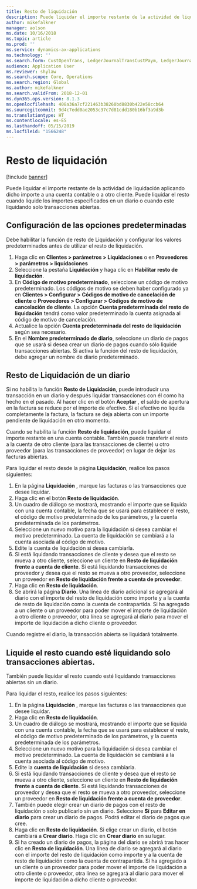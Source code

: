 ```yaml
---
title: Resto de liquidación
description: Puede liquidar el importe restante de la actividad de liquidación aplicando dicho importe a una cuenta contable.
author: mikefalkner
manager: aolson
ms.date: 10/16/2018
ms.topic: article
ms.prod: ''
ms.service: dynamics-ax-applications
ms.technology: ''
ms.search.form: CustOpenTrans, LedgerJournalTransCustPaym, LedgerJournalTransVendPaym, VendOpenTrans
audience: Application User
ms.reviewer: shylaw
ms.search.scope: Core, Operations
ms.search.region: Global
ms.author: mikefalkner
ms.search.validFrom: 2018-12-01
ms.dyn365.ops.version: 8.1.3
ms.openlocfilehash: 408a36a7cf221463b38260bd8830b422e58ccb64
ms.sourcegitcommit: 9d4c7edd0ae2053c37c7d81cdd180b16bf3a9d3b
ms.translationtype: HT
ms.contentlocale: es-ES
ms.lasthandoff: 05/15/2019
ms.locfileid: "1566248"
---
```

# <a name="settle-remainder"></a>Resto de liquidación

[!include [banner](../includes/banner.md)]

Puede liquidar el importe restante de la actividad de liquidación aplicando dicho importe a una cuenta contable o a otro cliente. Puede liquidar el resto cuando liquide los importes especificados en un diario o cuando este liquidando solo transacciones abiertas.

## <a name="setting-up-defaults"></a>Configuración de las opciones predeterminadas 
Debe habilitar la función de resto de Liquidación y configurar los valores predeterminados antes de utilizar el resto de liquidación.

1)  Haga clic en **Clientes > parámetros > Liquidaciones** o en **Proveedores > parámetros > liquidaciones**
2)  Seleccione la pestaña **Liquidación** y haga clic en **Habilitar resto de liquidación**.
3)  En **Código de motivo predeterminado**, seleccione un código de motivo predeterminado. Los códigos de motivo se deben haber configurado ya en **Clientes > Configurar > Códigos de motivo de cancelación de cliente** o **Proveedores > Configurar > Códigos de motivo de cancelación de cliente**. La opción **Cuenta predeterminada del resto de liquidación** tendrá como valor predeterminado la cuenta asignada al código de motivo de cancelación.
3)  Actualice la opción **Cuenta predeterminada del resto de liquidación** según sea necesario.
4)  En el **Nombre predeterminado de diario**, seleccione un diario de pagos que se usará si desea crear un diario de pagos cuando sólo liquide transacciones abiertas. Si activa la función del resto de liquidación, debe agregar un nombre de diario predeterminado.

## <a name="settle-remainder-from-a-journal"></a>Resto de Liquidación de un diario
Si no habilita la función **Resto de Liquidación**, puede introducir una transacción en un diario y después liquidar transacciones con él como ha hecho en el pasado. Al hacer clic en el botón **Aceptar** , el saldo de apertura en la factura se reduce por el importe de efectivo. Si el efectivo no liquida completamente la factura, la factura se deja abierta con un importe pendiente de liquidación en otro momento.

Cuando se habilita la función **Resto de liquidación**, puede liquidar el importe restante en una cuenta contable. También puede transferir el resto a la cuenta de otro cliente (para las transacciones de cliente) u otro proveedor (para las transacciones de proveedor) en lugar de dejar las facturas abiertas. 

Para liquidar el resto desde la página **Liquidación**, realice los pasos siguientes:

1)  En la página **Liquidación** , marque las facturas o las transacciones que desee liquidar.
2)  Haga clic en el botón **Resto de liquidación**.
3)  Un cuadro de diálogo se mostrará, mostrando el importe que se liquida con una cuenta contable, la fecha que se usará para establecer el resto, el código de motivo predeterminado de los parámetros, y la cuenta predeterminada de los parámetros. 
4)  Seleccione un nuevo motivo para la liquidación si desea cambiar el motivo predeterminado. La cuenta de liquidación se cambiará a la cuenta asociada al código de motivo.
5)  Edite la cuenta de liquidación si desea cambiarla.
6)  Si está liquidando transacciones de cliente y desea que el resto se mueva a otro cliente, seleccione un cliente en **Resto de liquidación frente a cuenta de cliente**. Si está liquidando transacciones de proveedor y desea que el resto se mueva a otro proveedor, seleccione un proveedor en **Resto de liquidación frente a cuenta de proveedor**.
6)  Haga clic en **Resto de liquidación**.
7)  Se abrirá la página **Diario**. Una línea de diario adicional se agregará al diario con el importe del resto de liquidación como importe y a la cuenta de resto de liquidación como la cuenta de contrapartida. Si ha agregado a un cliente o un proveedor para poder mover el importe de liquidación a otro cliente o proveedor, otra línea se agregará al diario para mover el importe de liquidación a dicho cliente o proveedor.

Cuando registre el diario, la transacción abierta se liquidará totalmente. 

## <a name="settle-remainder-when-you-are-only-settling-open-transactions"></a>Liquide el resto cuando esté liquidando solo transacciones abiertas.
También puede liquidar el resto cuando esté liquidando transacciones abiertas sin un diario.

Para liquidar el resto, realice los pasos siguientes:

1)  En la página **Liquidación** , marque las facturas o las transacciones que desee liquidar.
2)  Haga clic en **Resto de liquidación**.
3)  Un cuadro de diálogo se mostrará, mostrando el importe que se liquida con una cuenta contable, la fecha que se usará para establecer el resto, el código de motivo predeterminado de los parámetros, y la cuenta predeterminada de los parámetros. 
4)  Seleccione un nuevo motivo para la liquidación si desea cambiar el motivo predeterminado. La cuenta de liquidación se cambiará a la cuenta asociada al código de motivo.
5)  Edite la **cuenta de liquidación** si desea cambiarla.
6)  Si está liquidando transacciones de cliente y desea que el resto se mueva a otro cliente, seleccione un cliente en **Resto de liquidación frente a cuenta de cliente**. Si está liquidando transacciones de proveedor y desea que el resto se mueva a otro proveedor, seleccione un proveedor en **Resto de liquidación frente a cuenta de proveedor**.
7)  También puede elegir crear un diario de pagos con el resto de liquidación o solo publicarlo sin un diario. Seleccione **Sí** para **Editar en diario** para crear un diario de pagos. Podrá editar el diario de pagos que cree.
8)  Haga clic en **Resto de liquidación**. Si elige crear un diario, el botón cambiará a **Crear diario**. Haga clic en **Crear diario** en su lugar.
9)  Si ha creado un diario de pagos, la página del diario se abrirá tras hacer clic en **Resto de liquidación**. Una línea de diario se agregará al diario con el importe del resto de liquidación como importe y a la cuenta de resto de liquidación como la cuenta de contrapartida. Si ha agregado a un cliente o un proveedor para poder mover el importe de liquidación a otro cliente o proveedor, otra línea se agregará al diario para mover el importe de liquidación a dicho cliente o proveedor.
